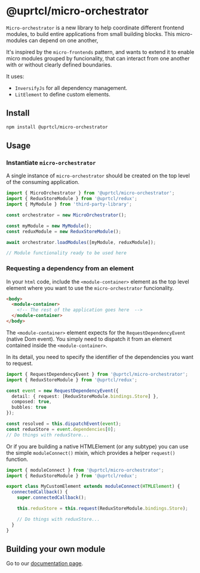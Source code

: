 # @uprtcl/micro-orchestrator

`Micro-orchestrator` is a new library to help coordinate different frontend modules, to build entire applications from small building blocks. This micro-modules can depend on one another,

It's inspired by the `micro-frontends` pattern, and wants to extend it to enable micro modules grouped by funcionality, that can interact from one another with or without clearly defined boundaries.

It uses:

* `InversifyJs` for all dependency management.
* `LitElement` to define custom elements.

## Install

```bash
npm install @uprtcl/micro-orchestrator
```

## Usage

### Instantiate `micro-orchestrator`

A single instance of `micro-orchestrator` should be created on the top level of the consuming application.

```ts
import { MicroOrchestrator } from '@uprtcl/micro-orchestrator';
import { ReduxStoreModule } from '@uprtcl/redux';
import { MyModule } from 'third-party-library';

const orchestrator = new MicroOrchestrator();

const myModule = new MyModule();
const reduxModule = new ReduxStoreModule();

await orchestrator.loadModules([myModule, reduxModule]);

// Module functionality ready to be used here
```

### Requesting a dependency from an element

In your `html` code, include the `<module-container>` element as the top level element where you want to use the `micro-orchestrator` funcionality.

```html
<body>
  <module-container>
    <!-- The rest of the application goes here  -->
  </module-container>
</body>
```

The `<module-container>` element expects for the `RequestDependencyEvent` (native Dom event). You simply need to dispatch it from an element contained inside the `<module-container>`.

In its detail, you need to specify the identifier of the dependencies you want to request.

```ts
import { RequestDependencyEvent } from '@uprtcl/micro-orchestrator';
import { ReduxStoreModule } from '@uprtcl/redux';

const event = new RequestDependencyEvent({
  detail: { request: [ReduxStoreModule.bindings.Store] },
  composed: true,
  bubbles: true
});

const resolved = this.dispatchEvent(event);
const reduxStore = event.dependencies[0];
// Do things with reduxStore...
```

Or if you are building a native HTMLElement (or any subtype) you can use the simple `moduleConnect()` mixin, which provides a helper `request()` function.

```ts
import { moduleConnect } from '@uprtcl/micro-orchestrator';
import { ReduxStoreModule } from '@uprtcl/redux';

export class MyCustomElement extends moduleConnect(HTMLElement) {
  connectedCallback() {
    super.connectedCallback();

    this.reduxStore = this.request(ReduxStoreModule.bindings.Store);

    // Do things with reduxStore...
  }
}
```

## Building your own module

Go to our [documentation page](https://uprtcl.github.io/js-uprtcl/guides/develop/how-to-build-a-micro-module.html).
